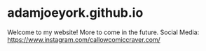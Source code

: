 # adamjoeyork.github.io
Welcome to my website! More to come in the future. 
Social Media: https://www.instagram.com/callowcomiccraver.com/
              
              
